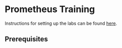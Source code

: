 # Prometheus Training

Instructions for setting up the labs can be found [here](https://gitlab.puzzle.ch/pitc_ansible/techlab/setup-techlab).


## Prerequisites
